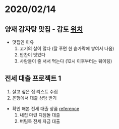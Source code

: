 # 2020/02/14

## 양재 감자탕 맛집 - 감토 [위치](http://naver.me/5Ssl1i7p)

  - 맛집인 이유 
    1. 고기의 살이 많다 (잘 푸면 한 숟가락에 쌓여서 나옴)
    2. 반찬이 맛있다
    3. 사람들이 줄 서서 먹는다 (12시 이후부터는 웨이팅)
    
## 전세 대출 프로젝트 1
  1. 살고 싶은 집 리스트 수집
  2. 은행에서 대출 상담 받기
  
  - 확인 해본 전세 대출 상품 [reference](http://naver.me/5Ssl1i7p)
    1. 내집 마련 디딤돌 대출
    2. 버팀목 전세 자금 대출
